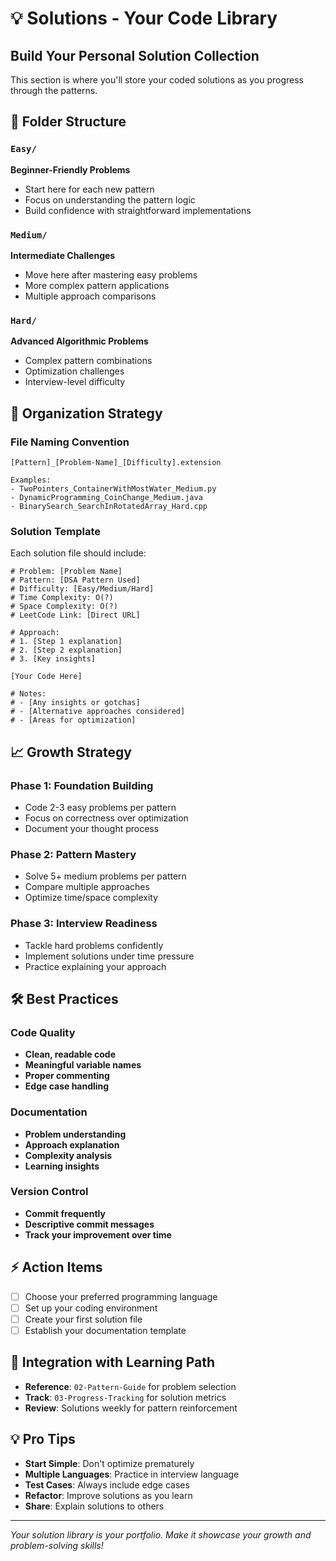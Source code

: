 # 💡 Solutions - Your Code Library

## Build Your Personal Solution Collection

This section is where you'll store your coded solutions as you progress through the patterns.

## 📁 Folder Structure

### `Easy/`
**Beginner-Friendly Problems**
- Start here for each new pattern
- Focus on understanding the pattern logic
- Build confidence with straightforward implementations

### `Medium/`
**Intermediate Challenges**
- Move here after mastering easy problems
- More complex pattern applications
- Multiple approach comparisons

### `Hard/`
**Advanced Algorithmic Problems**
- Complex pattern combinations
- Optimization challenges
- Interview-level difficulty

## 🎯 Organization Strategy

### File Naming Convention
```
[Pattern]_[Problem-Name]_[Difficulty].extension

Examples:
- TwoPointers_ContainerWithMostWater_Medium.py
- DynamicProgramming_CoinChange_Medium.java
- BinarySearch_SearchInRotatedArray_Hard.cpp
```

### Solution Template
Each solution file should include:
```
# Problem: [Problem Name]
# Pattern: [DSA Pattern Used]
# Difficulty: [Easy/Medium/Hard]
# Time Complexity: O(?)
# Space Complexity: O(?)
# LeetCode Link: [Direct URL]

# Approach:
# 1. [Step 1 explanation]
# 2. [Step 2 explanation]
# 3. [Key insights]

[Your Code Here]

# Notes:
# - [Any insights or gotchas]
# - [Alternative approaches considered]
# - [Areas for optimization]
```

## 📈 Growth Strategy

### Phase 1: Foundation Building
- Code 2-3 easy problems per pattern
- Focus on correctness over optimization
- Document your thought process

### Phase 2: Pattern Mastery
- Solve 5+ medium problems per pattern
- Compare multiple approaches
- Optimize time/space complexity

### Phase 3: Interview Readiness
- Tackle hard problems confidently
- Implement solutions under time pressure
- Practice explaining your approach

## 🛠️ Best Practices

### Code Quality
- **Clean, readable code**
- **Meaningful variable names**
- **Proper commenting**
- **Edge case handling**

### Documentation
- **Problem understanding**
- **Approach explanation**
- **Complexity analysis**
- **Learning insights**

### Version Control
- **Commit frequently**
- **Descriptive commit messages**
- **Track your improvement over time**

## ⚡ Action Items

- [ ] Choose your preferred programming language
- [ ] Set up your coding environment
- [ ] Create your first solution file
- [ ] Establish your documentation template

## 🔗 Integration with Learning Path

- **Reference**: `02-Pattern-Guide` for problem selection
- **Track**: `03-Progress-Tracking` for solution metrics
- **Review**: Solutions weekly for pattern reinforcement

## 💡 Pro Tips

- **Start Simple**: Don't optimize prematurely
- **Multiple Languages**: Practice in interview language
- **Test Cases**: Always include edge cases
- **Refactor**: Improve solutions as you learn
- **Share**: Explain solutions to others

---

*Your solution library is your portfolio. Make it showcase your growth and problem-solving skills!*